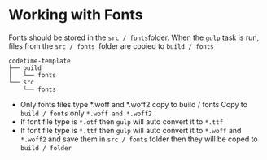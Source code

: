 # Working with Fonts
Fonts should be stored in the ` src / fonts `folder. When the `gulp` task is run, files from the `src / fonts `folder are copied to `build / fonts`

```
codetime-template
├── build
│   └── fonts
└── src
    └── fonts
```
- Only fonts files type *.woff and *.woff2 copy to build / fonts Copy to `build / fonts`  only `*.woff and *.woff2`
- If font file type is `*.otf` then `gulp` will auto convert it to `*.ttf`
- If font file type is `*.ttf` then `gulp` will auto convert it to `*.woff` and `*.woff2` and save them in `src / fonts`  folder then they will be coped to ` build / folder `